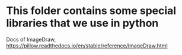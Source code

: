 # This folder contains some special libraries that we use in python

Docs of ImageDraw, https://pillow.readthedocs.io/en/stable/reference/ImageDraw.html